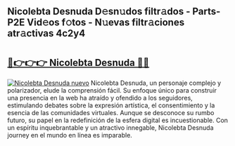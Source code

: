 ## Nicolebta Desnuda D𝚎sn𝚞dos filtr𝚊dos - Parts-P2E Vid𝚎os f𝚘tos - N𝚞evas filtr𝚊ciones atr𝚊ctivas 4c2y4

# <h2><a href="http://mbc39o.tromn.icu/?c=Nicolebta+Desnuda">🔗👉👉👉 Nicolebta Desnuda 🔗🔗</a></h2>

[![Nicolebta Desnuda nuevo](https://i.imgur.com/pEAQMta.gif)](http://mbc39o.tromn.icu/?c=Nicolebta+Desnuda)
Nicolebta Desnuda, un personaje complejo y polarizador, elude la comprensión fácil. Su enfoque único para construir una presencia en la web ha atraído y ofendido a los seguidores, estimulando debates sobre la expresión artística, el consentimiento y la esencia de las comunidades virtuales. Aunque se desconoce su rumbo futuro, su papel en la redefinición de la esfera digital es incuestionable. Con un espíritu inquebrantable y un atractivo innegable, Nicolebta Desnuda journey en el mundo en línea es imparable.
